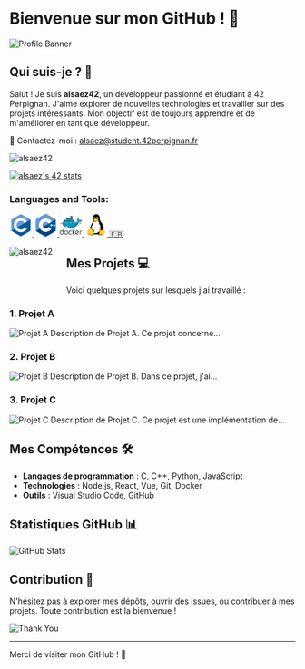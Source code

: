 # Bienvenue sur mon GitHub ! 👋

![Profile Banner](images/banner.png)

## Qui suis-je ? 🤔

Salut ! Je suis **alsaez42**, un développeur passionné et étudiant à 42 Perpignan. J'aime explorer de nouvelles technologies et travailler sur des projets intéressants. Mon objectif est de toujours apprendre et de m'améliorer en tant que développeur.

📧 Contactez-moi : [alsaez@student.42perpignan.fr](mailto:alsaez@student.42perpignan.fr)

<p align="left"> <img src="https://komarev.com/ghpvc/?username=alsaez42&label=Profile%20views&color=0e75b6&style=flat" alt="alsaez42" /> </p>

[![alsaez's 42 stats](https://badge42.coday.fr/api/v2/clyh421y73687701p42xasvhge/stats?cursusId=21&coalitionId=319)](https://github.com/Coday-meric/badge42)

<h3 align="left">Languages and Tools:</h3>
<p align="left"> <a href="https://www.cprogramming.com/" target="_blank" rel="noreferrer"> <img src="https://raw.githubusercontent.com/devicons/devicon/master/icons/c/c-original.svg" alt="c" width="40" height="40"/> </a> <a href="https://www.w3schools.com/cpp/" target="_blank" rel="noreferrer"> <img src="https://raw.githubusercontent.com/devicons/devicon/master/icons/cplusplus/cplusplus-original.svg" alt="cplusplus" width="40" height="40"/> </a> <a href="https://www.docker.com/" target="_blank" rel="noreferrer"> <img src="https://raw.githubusercontent.com/devicons/devicon/master/icons/docker/docker-original-wordmark.svg" alt="docker" width="40" height="40"/> </a> <a href="https://www.linux.org/" target="_blank" rel="noreferrer"> <img src="https://raw.githubusercontent.com/devicons/devicon/master/icons/linux/linux-original.svg" alt="linux" width="40" height="40"/> 🇫🇷 </a> </p>

<p><img align="left" src="https://github-readme-stats.vercel.app/api/top-langs?username=SAEZITO&show_icons=true&locale=en&layout=compact" alt="alsaez42" width="100" height="80" /></p>






## Mes Projets 💻

Voici quelques projets sur lesquels j'ai travaillé :

### 1. Projet A
![Projet A](images/project_a.png)
Description de Projet A. Ce projet concerne...

### 2. Projet B
![Projet B](images/project_b.png)
Description de Projet B. Dans ce projet, j'ai...

### 3. Projet C
![Projet C](images/project_c.png)
Description de Projet C. Ce projet est une implémentation de...

## Mes Compétences 🛠️

- **Langages de programmation** : C, C++, Python, JavaScript
- **Technologies** : Node.js, React, Vue, Git, Docker
- **Outils** : Visual Studio Code, GitHub

## Statistiques GitHub 📊

![GitHub Stats](https://github-readme-stats.vercel.app/api?username=SAEZITO&show_icons=true&theme=radical)

## Contribution 📝

N'hésitez pas à explorer mes dépôts, ouvrir des issues, ou contribuer à mes projets. Toute contribution est la bienvenue !

![Thank You](images/thank_you.png)

---

Merci de visiter mon GitHub ! 🙏
